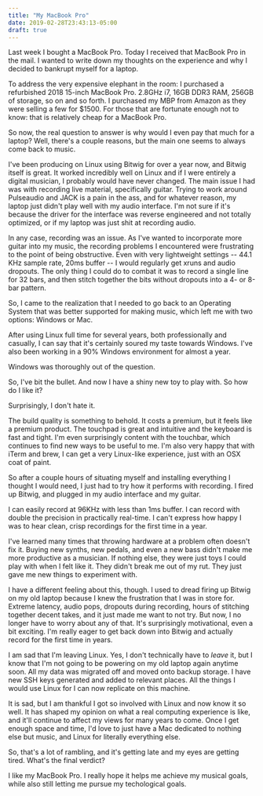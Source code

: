 ```yaml
---
title: "My MacBook Pro"
date: 2019-02-28T23:43:13-05:00
draft: true
---
```


Last week I bought a MacBook Pro. Today I received that MacBook Pro in the mail. I wanted to write down my thoughts on the experience and why I decided to bankrupt myself for a laptop.

To address the very expensive elephant in the room: I purchased a refurbished 2018 15-inch MacBook Pro. 2.8GHz i7, 16GB DDR3 RAM, 256GB of storage, so on and so forth. I purchased my MBP from Amazon as they were selling a few for $1500. For those that are fortunate enough not to know: that is relatively cheap for a MacBook Pro.

So now, the real question to answer is why would I even pay that much for a laptop? Well, there's a couple reasons, but the main one seems to always come back to music.

I've been producing on Linux using Bitwig for over a year now, and Bitwig itself is great. It worked incredibly well on Linux and if I were entirely a digital musician, I probably would have never changed. The main issue I had was with recording live material, specifically guitar. Trying to work around Pulseaudio and JACK is a pain in the ass, and for whatever reason, my laptop just didn't play well with my audio interface. I'm not sure if it's because the driver for the interface was reverse engineered and not totally optimized, or if my laptop was just shit at recording audio.

In any case, recording was an issue. As I've wanted to incorporate more guitar into my music, the recording problems I encountered were frustrating to the point of being obstructive. Even with very lightweight settings -- 44.1 KHz sample rate, 20ms buffer -- I would regularly get xruns and audio dropouts. The only thing I could do to combat it was to record a single line for 32 bars, and then stitch together the bits without dropouts into a 4- or 8-bar pattern.

So, I came to the realization that I needed to go back to an Operating System that was better supported for making music, which left me with two options: Windows or Mac.

After using Linux full time for several years, both professionally and casually, I can say that it's certainly soured my taste towards Windows. I've also been working in a 90% Windows environment for almost a year. 

Windows was thoroughly out of the question.

So, I've bit the bullet. And now I have a shiny new toy to play with. So how do I like it?

Surprisingly, I don't hate it.

The build quality is something to behold. It costs a premium, but it feels like a premium product. The touchpad is great and intuitive and the keyboard is fast and tight. I'm even surprisingly content with the touchbar, which continues to find new ways to be useful to me. I'm also very happy that with iTerm and brew, I can get a very Linux-like experience, just with an OSX coat of paint.

So after a couple hours of situating myself and installing everything I thought I would need, I just had to try how it performs with recording. I fired up Bitwig, and plugged in my audio interface and my guitar.

I can easily record at 96KHz with less than 1ms buffer. I can record with double the precision in practically real-time. I can't express how happy I was to hear clean, crisp recordings for the first time in a year.

I've learned many times that throwing hardware at a problem often doesn't fix it. Buying new synths, new pedals, and even a new bass didn't make me more productive as a musician. If nothing else, they were just toys I could play with when I felt like it. They didn't break me out of my rut. They just gave me new things to experiment with. 

I have a different feeling about this, though. I used to dread firing up Bitwig on my old laptop because I knew the frustration that I was in store for. Extreme latency, audio pops, dropouts during recording, hours of stitching together decent takes, and it just made me want to not try. But now, I no longer have to worry about any of that. It's surprisingly motivational, even a bit exciting. I'm really eager to get back down into Bitwig and actually record for the first time in years. 

I am sad that I'm leaving Linux. Yes, I don't technically have to *leave* it, but I know that I'm not going to be powering on my old laptop again anytime soon. All my data was migrated off and moved onto backup storage. I have new SSH keys generated and added to relevant places. All the things I would use Linux for I can now replicate on this machine.

It is sad, but I am thankful I got so involved with Linux and now know it so well. It has shaped my opinion on what a real computing experience is like, and it'll continue to affect my views for many years to come. Once I get enough space and time, I'd love to just have a Mac dedicated to nothing else but music, and Linux for literally everything else.

So, that's a lot of rambling, and it's getting late and my eyes are getting tired. What's the final verdict?

I like my MacBook Pro. I really hope it helps me achieve my musical goals, while also still letting me pursue my techological goals.